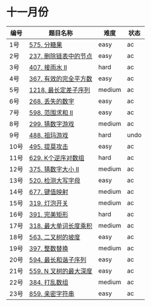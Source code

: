# 十一月份

**编号**|**题目名称**|**难度**|**状态**
--------|------------|--------|--------
1号|[575. 分糖果](./第1题%20575.%20分糖果)|easy|ac
2号|[237. 删除链表中的节点](./第2题%20237.%20删除链表中的节点)|easy|ac
3号|[407. 接雨水 II](./第3题%20407.%20接雨水%20II)|hard|ac
4号|[367. 有效的完全平方数](./第4题%20367.%20有效的完全平方数)|easy|ac
5号|[1218. 最长定差子序列](./第5题%201218.%20最长定差子序列)|medium|ac
6号|[268. 丢失的数字](./第6题%20268.%20丢失的数字)|easy|ac
7号|[598. 范围求和 II](./第7题%20598.%20范围求和%20II)|easy|ac
8号|[299. 猜数字游戏](./第8题%20299.%20猜数字游戏)|medium|ac
9号|[488. 祖玛游戏](./第9题%20488.%20祖玛游戏)|hard|undo
10号|[495. 提莫攻击](./第10题%20495.%20提莫攻击)|easy|ac
11号|[629. K个逆序对数组](./第11题%20629.%20K个逆序对数组)|hard|ac
12号|[375. 猜数字大小 II](./第12题%20375.%20猜数字大小%20II)|medium|ac
13号|[520. 检测大写字母](./第13题%20520.%20检测大写字母)|easy|ac
14号|[677. 键值映射](./第14题%20677.%20键值映射)|medium|ac
15号|[319. 灯泡开关](./第15题%20319.%20灯泡开关)|medium|ac
16号|[391. 完美矩形](./第16题%20391.%20完美矩形)|hard|ac
17号|[318. 最大单词长度乘积](./第17题%20318.%20最大单词长度乘积)|medium|ac
18号|[563. 二叉树的坡度](./第18题%20563.%20二叉树的坡度)|easy|ac
19号|[397. 整数替换](./第19题%20397.%20整数替换)|medium|ac
20号|[594. 最长和谐子序列](./第20题%20594.%20最长和谐子序列)|easy|ac
21号|[559. N 叉树的最大深度](./第21题%20559.%20N%20叉树的最大深度)|easy|ac
22号|[384. 打乱数组](./第22题%20384.%20打乱数组)|medium|ac
23号|[859. 亲密字符串](./第23题%20859.%20亲密字符串)|easy|ac
